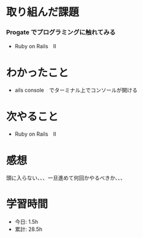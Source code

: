 # 取り組んだ課題
### Progate でプログラミングに触れてみる
* Ruby on Rails　Ⅱ
# わかったこと
* ails console　でターミナル上でコンソールが開ける
# 次やること
* Ruby on Rails　Ⅱ
# 感想
頭に入らない、、、一旦進めて何回かやるべきか、、、
# 学習時間
* 今日: 1.5h
* 累計: 28.5h
